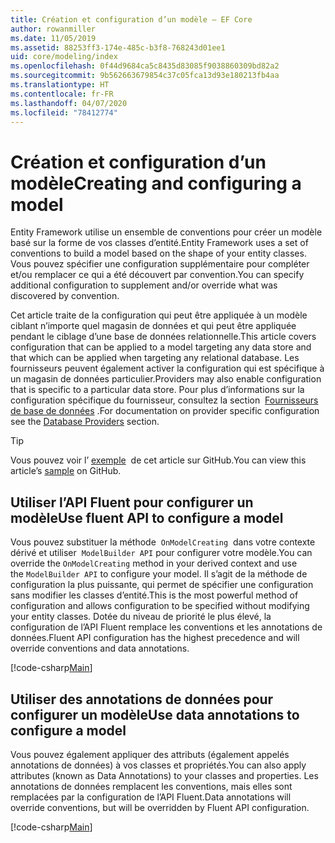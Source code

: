 ```yaml
---
title: Création et configuration d’un modèle – EF Core
author: rowanmiller
ms.date: 11/05/2019
ms.assetid: 88253ff3-174e-485c-b3f8-768243d01ee1
uid: core/modeling/index
ms.openlocfilehash: 0f44d9684ca5c8435d83085f9038860309bd82a2
ms.sourcegitcommit: 9b562663679854c37c05fca13d93e180213fb4aa
ms.translationtype: HT
ms.contentlocale: fr-FR
ms.lasthandoff: 04/07/2020
ms.locfileid: "78412774"
---
```

# <a name="creating-and-configuring-a-model"></a><span data-ttu-id="8b015-102">Création et configuration d’un modèle</span><span class="sxs-lookup"><span data-stu-id="8b015-102">Creating and configuring a model</span></span>

<span data-ttu-id="8b015-103">Entity Framework utilise un ensemble de conventions pour créer un modèle basé sur la forme de vos classes d’entité.</span><span class="sxs-lookup"><span data-stu-id="8b015-103">Entity Framework uses a set of conventions to build a model based on the shape of your entity classes.</span></span> <span data-ttu-id="8b015-104">Vous pouvez spécifier une configuration supplémentaire pour compléter et/ou remplacer ce qui a été découvert par convention.</span><span class="sxs-lookup"><span data-stu-id="8b015-104">You can specify additional configuration to supplement and/or override what was discovered by convention.</span></span>

<span data-ttu-id="8b015-105">Cet article traite de la configuration qui peut être appliquée à un modèle ciblant n’importe quel magasin de données et qui peut être appliquée pendant le ciblage d’une base de données relationnelle.</span><span class="sxs-lookup"><span data-stu-id="8b015-105">This article covers configuration that can be applied to a model targeting any data store and that which can be applied when targeting any relational database.</span></span> <span data-ttu-id="8b015-106">Les fournisseurs peuvent également activer la configuration qui est spécifique à un magasin de données particulier.</span><span class="sxs-lookup"><span data-stu-id="8b015-106">Providers may also enable configuration that is specific to a particular data store.</span></span> <span data-ttu-id="8b015-107">Pour plus d’informations sur la configuration spécifique du fournisseur, consultez la section  [Fournisseurs de base de données](../providers/index.md) .</span><span class="sxs-lookup"><span data-stu-id="8b015-107">For documentation on provider specific configuration see the [Database Providers](../providers/index.md) section.</span></span>

> [!TIP]  
> <span data-ttu-id="8b015-108">Vous pouvez voir l’ [exemple](https://github.com/dotnet/EntityFramework.Docs/tree/master/samples)  de cet article sur GitHub.</span><span class="sxs-lookup"><span data-stu-id="8b015-108">You can view this article’s [sample](https://github.com/dotnet/EntityFramework.Docs/tree/master/samples) on GitHub.</span></span>

## <a name="use-fluent-api-to-configure-a-model"></a><span data-ttu-id="8b015-109">Utiliser l’API Fluent pour configurer un modèle</span><span class="sxs-lookup"><span data-stu-id="8b015-109">Use fluent API to configure a model</span></span>

<span data-ttu-id="8b015-110">Vous pouvez substituer la méthode  `OnModelCreating`  dans votre contexte dérivé et utiliser  `ModelBuilder API` pour configurer votre modèle.</span><span class="sxs-lookup"><span data-stu-id="8b015-110">You can override the `OnModelCreating` method in your derived context and use the `ModelBuilder API` to configure your model.</span></span> <span data-ttu-id="8b015-111">Il s’agit de la méthode de configuration la plus puissante, qui permet de spécifier une configuration sans modifier les classes d’entité.</span><span class="sxs-lookup"><span data-stu-id="8b015-111">This is the most powerful method of configuration and allows configuration to be specified without modifying your entity classes.</span></span> <span data-ttu-id="8b015-112">Dotée du niveau de priorité le plus élevé, la configuration de l’API Fluent remplace les conventions et les annotations de données.</span><span class="sxs-lookup"><span data-stu-id="8b015-112">Fluent API configuration has the highest precedence and will override conventions and data annotations.</span></span>

[!code-csharp[Main](../../../samples/core/Modeling/FluentAPI/Required.cs?highlight=12-14)]

## <a name="use-data-annotations-to-configure-a-model"></a><span data-ttu-id="8b015-113">Utiliser des annotations de données pour configurer un modèle</span><span class="sxs-lookup"><span data-stu-id="8b015-113">Use data annotations to configure a model</span></span>

<span data-ttu-id="8b015-114">Vous pouvez également appliquer des attributs (également appelés annotations de données) à vos classes et propriétés.</span><span class="sxs-lookup"><span data-stu-id="8b015-114">You can also apply attributes (known as Data Annotations) to your classes and properties.</span></span> <span data-ttu-id="8b015-115">Les annotations de données remplacent les conventions, mais elles sont remplacées par la configuration de l’API Fluent.</span><span class="sxs-lookup"><span data-stu-id="8b015-115">Data annotations will override conventions, but will be overridden by Fluent API configuration.</span></span>

[!code-csharp[Main](../../../samples/core/Modeling/DataAnnotations/Required.cs?highlight=15)]
